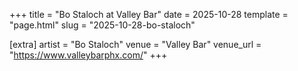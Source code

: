 +++
title = "Bo Staloch at Valley Bar"
date = 2025-10-28
template = "page.html"
slug = "2025-10-28-bo-staloch"

[extra]
artist = "Bo Staloch"
venue = "Valley Bar"
venue_url = "https://www.valleybarphx.com/"
+++
